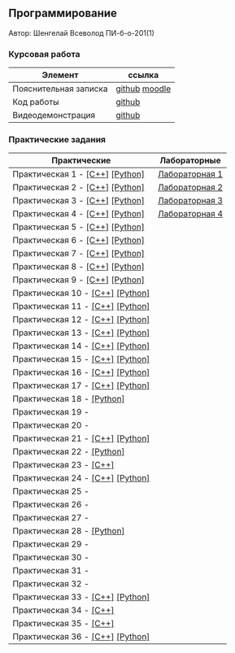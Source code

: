## Программирование

Автор: Шенгелай Всеволод ПИ-б-о-201(1)

### Курсовая работа

| Элемент | ссылка |
| ------------ | ------------ |
| Пояснительная записка | [github](https://github.com/VsevolodShengelai/Programming/blob/master/Kursovaya_rabota/201-1-%D0%A8%D0%B5%D0%BD%D0%B3%D0%B5%D0%BB%D0%B0%D0%B9_%D0%BA%D1%83%D1%80%D1%81%D0%BE%D0%B2%D0%B0%D1%8F.docx) [moodle](https://moodle.cfuv.ru/mod/assign/view.php?id=282172)|
| Код работы | [github](https://github.com/VsevolodShengelai/Programming/tree/master/Kursovaya_rabota) |
| Видеодемонстрация | [github](https://github.com/VsevolodShengelai/Programming/tree/master/Kursovaya_rabota) |

### Практические задания

| Практические | Лабораторные |
| ------------ | ------------ |
| Практическая 1 - [[C++]](./Practice/01/C++/) [[Python]](./Practice/01/Python/) | [Лабораторная 1](./Lab/lab1/ReadMe.md) |
| Практическая 2 - [[C++]](./Practice/02/C++/) [[Python]](./Practice/02/Python/) | [Лабораторная 2](./Lab/lab2/ReadMe.md) |
| Практическая 3 - [[C++]](./Practice/03/C++/) [[Python]](./Practice/03/Python/) | [Лабораторная 3](./Lab/lab3/ReadMe.md) |
| Практическая 4 - [[C++]](./Practice/04/C++/) [[Python]](./Practice/04/Python/) | [Лабораторная 4](./Lab/lab4/ReadMe.md) |
| Практическая 5 - [[C++]](./Practice/05/C++/) [[Python]](./Practice/05/Python/) |  |
| Практическая 6 - [[C++]](./Practice/06/C++/) [[Python]](./Practice/06/Python/) |  |
| Практическая 7 - [[C++]](./Practice/07/C++/) [[Python]](./Practice/07/Python/) |  |
| Практическая 8 - [[C++]](./Practice/08/C++/) [[Python]](./Practice/08/Python/) |  |
| Практическая 9 - [[C++]](./Practice/09/C++/) [[Python]](./Practice/09/Python/) |  |
| Практическая 10 - [[C++]](./Practice/10/C++/) [[Python]](./Practice/10/Python/) |  |
| Практическая 11 - [[C++]](./Practice/11/C++/) [[Python]](./Practice/11/Python/) |  |
| Практическая 12 - [[C++]](./Practice/12/C++/) [[Python]](./Practice/12/Python/) |  |
| Практическая 13 - [[C++]](./Practice/13/C++/) [[Python]](./Practice/13/Python/) |  |
| Практическая 14 - [[C++]](./Practice/14/C++/) [[Python]](./Practice/14/Python/) |  |
| Практическая 15 - [[C++]](./Practice/15/C++/) [[Python]](./Practice/15/Python/) |  |
| Практическая 16 - [[C++]](./Practice/16/C++/) [[Python]](./Practice/16/Python/) |  |
| Практическая 17 - [[C++]](./Practice/17/C++/) [[Python]](./Practice/17/Python/) |  |
| Практическая 18 - [[Python]](./Practice/18/Python/) |  |
| Практическая 19 - |  |
| Практическая 20 - |  |
| Практическая 21 - [[C++]](./Practice/21/С%2B%2B/) [[Python]](./Practice/21/Python/) |  |
| Практическая 22 - [[Python]](./Practice/22/Python/) |  |
| Практическая 23 - [[C++]](./Practice/23/C++/) |  |
| Практическая 24 - [[C++]](./Practice/24/C++/) [[Python]](./Practice/24/Python/) |  |
| Практическая 25 - |  |
| Практическая 26 - |  |
| Практическая 27 - |  |
| Практическая 28 - [[Python]](./Practice/28/Python/) |  |
| Практическая 29 - |  |
| Практическая 30 - |  |
| Практическая 31 - |  |
| Практическая 32 - |  |
| Практическая 33 - [[C++]](./Practice/33/C++/) [[Python]](./Practice/33/Python/) |  |
| Практическая 34 - [[C++]](./Practice/34/C++/) |  |
| Практическая 35 - [[C++]](./Practice/35/C++/) |  |
| Практическая 36 - [[C++]](./Practice/36/C++/) [[Python]](./Practice/36/Python/) |  |
